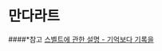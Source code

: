 만다라트
=========


####*참고
[스벨트에 관한 설명 - 기억보다 기록을](https://kyounghwan01.github.io/blog/Svelte/svelte-basic/)
